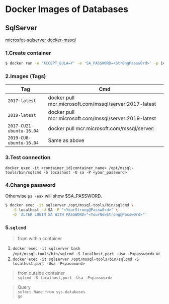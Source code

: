 # Docker Images of Databases

## SqlServer
[microsfot-sqlserver][mcr-mssql]
[docker-mssql][docker-mssql]

### 1.Create container
```bash
$ docker run -e 'ACCEPT_EULA=Y' -e 'SA_PASSWORD=<Str0ngPassw0rd>' -p 1433:1433 --name sqlserver -h hostname -d mcr.microsoft.com/mssql/server:2019-latest
```
### 2.Images (Tags)
Tag | Cmd
---|---
`2017-latest` | docker pull mcr.microsoft.com/mssql/server:2017-latest
`2019-latest` | docker pull mcr.microsoft.com/mssql/server:2019-latest
`2017-CU21-ubuntu-16.04` | docker pull mcr.microsoft.com/mssql/server:<TAG>
`2019-CU8-ubuntu-16.04` | Same as above

### 3.Test connection
`docker exec -it <container_id|container_name> /opt/mssql-tools/bin/sqlcmd -S localhost -U sa -P <your_password>`

### 4.Change password
Otherwise `ps -eax` will show $SA_PASSWORD.
```bash
$ docker exec -it sqlserver /opt/mssql-tools/bin/sqlcmd \
   -S localhost -U SA -P "<YourStrong@Passw0rd>" \
   -Q 'ALTER LOGIN SA WITH PASSWORD="<YourNewStrong@Passw0rd>"'
```

### 5.`sqlcmd`
> from within container
1. `docker exec -it sqlserver bash`  
`/opt/mssql-tools/bin/sqlcmd -S localhost,port -Usa -P<password>` or
1. `docker exec -it sqlserver /opt/mssql-tools/bin/sqlcmd -S localhost,port -Usa -P<password>`

> from outside container  
`sqlcmd -S localhost,port -Usa -P<password>`

> Query  
`select Name from sys.databases `  
`go`

[mcr-mssql]: https://docs.microsoft.com/en-us/sql/linux/quickstart-install-connect-docker?view=sql-server-ver15&pivots=cs1-bash
[docker-mssql]: https://hub.docker.com/_/microsoft-mssql-server
